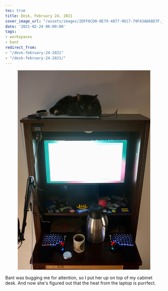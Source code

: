 ```yaml
---
toc: true
title: Desk, February 24, 2021
cover_image_url: "/assets/images/2DFF6CD0-0E79-4077-9D17-79F43AD68D7F.jpeg"
date: '2021-02-24 06:00:00'
tags:
- workspaces
- bant
redirect_from:
- "/desk-february-24-2021"
- "/desk-february-24-2021/"
---
```


<figure class="kg-card kg-image-card"><img src="/assets/images/2DFF6CD0-0E79-4077-9D17-79F43AD68D7F.jpeg" /></figure>

Bant was bugging me for attention, so I put her up on top of my cabinet desk. And now she's figured out that the heat from the laptop is purrfect.

